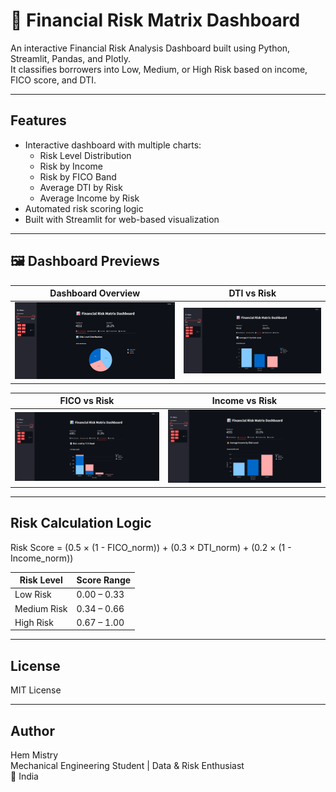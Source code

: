 # 💼 Financial Risk Matrix Dashboard

An interactive Financial Risk Analysis Dashboard built using Python, Streamlit, Pandas, and Plotly.  
It classifies borrowers into Low, Medium, or High Risk based on income, FICO score, and DTI.

---

## Features

- Interactive dashboard with multiple charts:
  - Risk Level Distribution
  - Risk by Income
  - Risk by FICO Band
  - Average DTI by Risk
  - Average Income by Risk
- Automated risk scoring logic
- Built with Streamlit for web-based visualization

---

## 🖼️ Dashboard Previews

| Dashboard Overview | DTI vs Risk |
|------------------|-------------|
| ![Dashboard Overview](dashboard_overview.png) | ![DTI vs Risk](dtivsrisk.png) |

| FICO vs Risk | Income vs Risk |
|-------------|----------------|
| ![FICO vs Risk](ficobandvsrisk.png) | ![Income vs Risk](incomevsrisk.png) |


---

## Risk Calculation Logic

Risk Score = (0.5 × (1 - FICO_norm)) + (0.3 × DTI_norm) + (0.2 × (1 - Income_norm))


| Risk Level   | Score Range |
|--------------|------------|
| Low Risk     | 0.00 – 0.33 |
| Medium Risk  | 0.34 – 0.66 |
| High Risk    | 0.67 – 1.00 |

---

## License

MIT License

---

## Author

Hem Mistry  
Mechanical Engineering Student | Data & Risk Enthusiast  
📍 India
